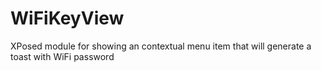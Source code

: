 WiFiKeyView
===========

XPosed module for showing an contextual menu item that will generate a toast with WiFi password
